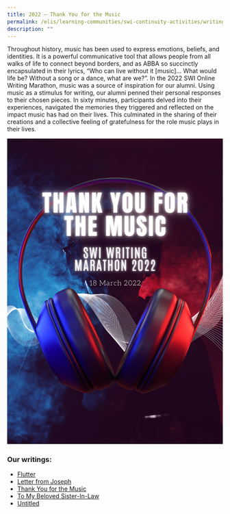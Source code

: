 ```yaml
---
title: 2022 – Thank You for the Music
permalink: /elis/learning-communities/swi-continuity-activities/writing-marathon-thank-you-for-the-music/
description: ""
---
```

Throughout history, music has been used to express emotions, beliefs, and identities. It is a powerful communicative tool that allows people from all walks of life to connect beyond borders, and as ABBA so succinctly encapsulated in their lyrics, “Who can live without it \[music\]… What would life be? Without a song or a dance, what are we?”. In the 2022 SWI Online Writing Marathon, music was a source of inspiration for our alumni. Using music as a stimulus for writing, our alumni penned their personal responses to their chosen pieces. In sixty minutes, participants delved into their experiences, navigated the memories they triggered and reflected on the impact music has had on their lives. This culminated in the sharing of their creations and a collective feeling of gratefulness for the role music plays in their lives.

![](/images/thank-you-for-the-music.png)


### Our writings:

*   [Flutter](https://academyofsingaporeteachers.moe.edu.sg/elis/learning-communities/swi-alumni/swi-continuity-activities/writing-marathon---thank-you-for-the-music/flutter)
*   [Letter from Joseph](https://academyofsingaporeteachers.moe.edu.sg/elis/learning-communities/swi-alumni/swi-continuity-activities/writing-marathon---thank-you-for-the-music/letter-from-joseph)
*   [Thank You for the Music](https://academyofsingaporeteachers.moe.edu.sg/elis/learning-communities/swi-alumni/swi-continuity-activities/writing-marathon---thank-you-for-the-music/thank-you-for-the-music)
*   [To My Beloved Sister-In-Law](https://academyofsingaporeteachers.moe.edu.sg/elis/learning-communities/swi-alumni/swi-continuity-activities/writing-marathon---thank-you-for-the-music/to-my-beloved-sister-in-law)[](https://academyofsingaporeteachers-moe-edu-sg-admin.cwp.sg/learning-communities/swi-alumni/swi-continuity-activities/writing-marathon---thank-you-for-the-music/to-my-beloved-sister-in-law)
*   [Untitled](https://academyofsingaporeteachers.moe.edu.sg/elis/learning-communities/swi-alumni/swi-continuity-activities/writing-marathon---thank-you-for-the-music/untitled)